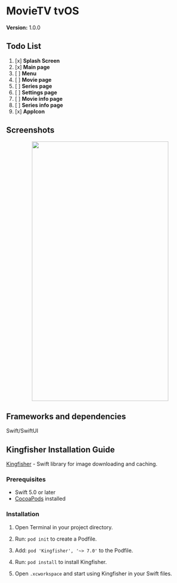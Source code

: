 
# MovieTV tvOS

**Version:** 1.0.0

## Todo List

1. [x] **Splash Screen**
2. [x] **Main page** 
3. [ ]  **Menu** 
4. [ ] **Movie page** 
5. [ ]  **Series page** 
6. [ ]  **Settings page** 
7. [ ]  **Movie info page** 
8. [ ]  **Series info page** 
15. [x] **AppIcon**


## Screenshots

<p align="center"> 
 <img src="Images/PosterView.png" width="366" height="696">  
</p>  
<!---->
<!--<p align="center"> -->
<!--  <img src="images/landing.png" width="366" height="696">  -->
<!--  <img src="images/landing.png" width="366" height="696">-->
<!--</p>  -->
<!---->
<!--<p align="center"> -->
<!--  <img src="images/landing.png" width="366" height="696">-->
<!--  <img src="images/landing.png" width="366" height="696">-->
<!--</p>  -->
<!---->
<!--<p align="center"> -->
<!--  <img src="images/landing.png" width="366" height="696"> -->
<!--  <img src="images/landing.png" width="366" height="696">  -->
<!--</p>  -->
<!-- -->

## Frameworks and dependencies

Swift/SwiftUI 
## Kingfisher Installation Guide

[Kingfisher](https://github.com/onevcat/Kingfisher) - Swift library for image downloading and caching.

### Prerequisites

- Swift 5.0 or later
- [CocoaPods](https://cocoapods.org/) installed

### Installation

1. Open Terminal in your project directory.

2. Run: `pod init` to create a Podfile.

3. Add: `pod 'Kingfisher', '~> 7.0'` to the Podfile.

4. Run: `pod install` to install Kingfisher.

5. Open `.xcworkspace` and start using Kingfisher in your Swift files.
